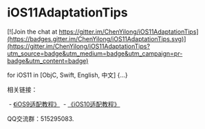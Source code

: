 # iOS11AdaptationTips

[![Join the chat at https://gitter.im/ChenYilong/iOS11AdaptationTips](https://badges.gitter.im/ChenYilong/iOS11AdaptationTips.svg)](https://gitter.im/ChenYilong/iOS11AdaptationTips?utm_source=badge&utm_medium=badge&utm_campaign=pr-badge&utm_content=badge)

for iOS11 in [ObjC, Swift, English, 中文] {...} 

相关链接：

  - [《iOS9适配教程》]( https://github.com/ChenYilong/iOS9AdaptationTips ) 
  - [《iOS10适配教程》]( https://github.com/ChenYilong/iOS9AdaptationTips ) 
  
QQ交流群：515295083.
